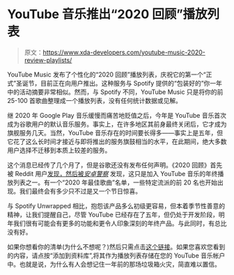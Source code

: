 # YouTube 音乐推出“2020 回顾”播放列表

> 原文：<https://www.xda-developers.com/youtube-music-2020-review-playlists/>

YouTube Music 发布了个性化的“2020 回顾”播放列表，庆祝它的第一个“正式”圣诞节，目前正在向用户推出。这种服务与 Spotify 提供的“包装好的”你一年中的活动摘要非常相似。然而，与 Spotify 不同，YouTube Music 只是将你的前 25-100 首歌曲整理成一个播放列表，没有任何统计数据或见解。

继 2020 年 Google Play 音乐缓慢而痛苦地贬值之后，今年是 YouTube 音乐首次成为谷歌用户的默认音乐服务。事实上，在许多地区其前身最终关闭后，它才成为旗舰服务几天。当然，YouTube 音乐存在的时间要长得多——事实上是五年，但它花了这么长时间才接近与即将推出的服务旗鼓相当的水平，在此期间，绝大多数用户选择不迁移到本质上较差的服务。

这个消息已经传了几个月了，但是谷歌还没有发布任何声明。《2020 回顾》首先被 Reddit 用户[发现，然后被](https://www.reddit.com/r/YoutubeMusic/comments/jskvnr/i_just_had_a_year_in_review_playlist_pop_up_on_my/)*[安卓警察](https://www.androidpolice.com/2020/12/04/youtube-music-is-preparing-to-copy-one-of-spotifys-best-features/)* 发现，这只是加入 YouTube 音乐的年终播放列表之一。有一个“2020 年最佳歌曲”名单，一些特定流派的前 20 名也开始出现。我们最终会有多少只不过是又一个节日惊喜。

与 Spotify Unwrapped 相比，抱怨该产品多么初级更容易，但本着季节性善意的精神，让我们提醒自己，尽管 YouTube 已经存在了五年，但仍处于开发阶段，明年我们很有可能会有更多的功能和更令人印象深刻的年终产品。与此同时，有总比没有好。

如果你想看你的清单(为什么不想呢？)然后只需点击[这个链接](https://music.youtube.com/playlist?list=RDTMAK5uy_kjH2DUA7DggbL_933RlrEN9bpVsxbE7Wk)。如果您喜欢您看到的内容，请点按“添加到资料库”,将其作为播放列表存储在您的 YouTube 音乐帐户中。也就是说，为什么有人会想记住一年前的那场垃圾箱火灾，简直难以置信。